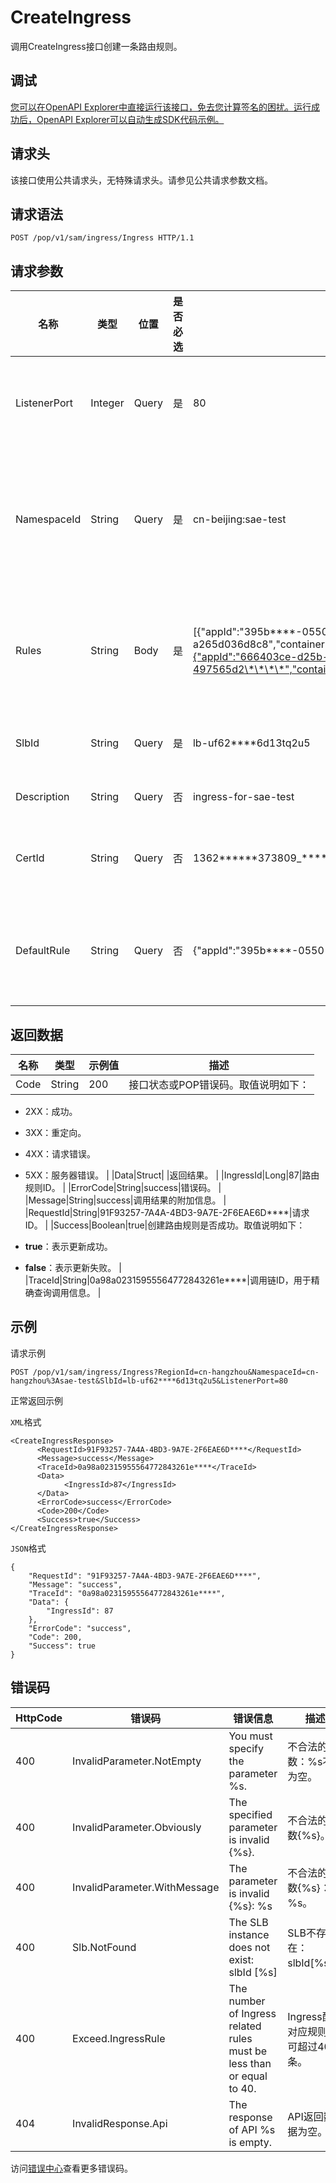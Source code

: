# CreateIngress

调用CreateIngress接口创建一条路由规则。

## 调试

[您可以在OpenAPI Explorer中直接运行该接口，免去您计算签名的困扰。运行成功后，OpenAPI Explorer可以自动生成SDK代码示例。](https://api.aliyun.com/#product=sae&api=CreateIngress&type=ROA&version=2019-05-06)

## 请求头

该接口使用公共请求头，无特殊请求头。请参见公共请求参数文档。

## 请求语法

```
POST /pop/v1/sam/ingress/Ingress HTTP/1.1
```

## 请求参数

|名称|类型|位置|是否必选|示例值|描述|
|--|--|--|----|---|--|
|ListenerPort|Integer|Query|是|80|SLB监听端口，该端口不能被占用。 |
|NamespaceId|String|Query|是|cn-beijing:sae-test|应用所在命名空间ID，目前不支持跨命名空间的应用。 |
|Rules|String|Body|是|\[\{"appId":"395b\*\*\*\*-0550-458d-9c54-a265d036d8c8","containerPort":8080,"domain":"www.edas.site","path":"/path1"\},\{"appId":"666403ce-d25b-47cf-87fe-497565d2\*\*\*\*","containerPort":8080,"domain":"edas.site","path":"/path2"\}\]|转发规则。按照域名跟路径转发流量到指定应用。 |
|SlbId|String|Query|是|lb-uf62\*\*\*\*6d13tq2u5|Ingress所使用的SLB。 |
|Description|String|Query|否|ingress-for-sae-test|Ingress描述信息。 |
|CertId|String|Query|否|1362\*\*\*\*\*\*373809\_\*\*\*\*\*\*\_841665875\_-419427029|HTTPS监听所使用的证书ID。 |
|DefaultRule|String|Query|否|\{"appId":"395b\*\*\*\*-0550-458d-9c54-a265d036d8c8","containerPort":8080\}|默认配置。按照IP访问的流量将被转发到这里。 |

## 返回数据

|名称|类型|示例值|描述|
|--|--|---|--|
|Code|String|200|接口状态或POP错误码。取值说明如下：

 -   2XX：成功。
-   3XX：重定向。
-   4XX：请求错误。
-   5XX：服务器错误。 |
|Data|Struct| |返回结果。 |
|IngressId|Long|87|路由规则ID。 |
|ErrorCode|String|success|错误码。 |
|Message|String|success|调用结果的附加信息。 |
|RequestId|String|91F93257-7A4A-4BD3-9A7E-2F6EAE6D\*\*\*\*|请求ID。 |
|Success|Boolean|true|创建路由规则是否成功。取值说明如下：

 -   **true**：表示更新成功。
-   **false**：表示更新失败。 |
|TraceId|String|0a98a02315955564772843261e\*\*\*\*|调用链ID，用于精确查询调用信息。 |

## 示例

请求示例

```
POST /pop/v1/sam/ingress/Ingress?RegionId=cn-hangzhou&NamespaceId=cn-hangzhou%3Asae-test&SlbId=lb-uf62****6d13tq2u5&ListenerPort=80
```

正常返回示例

`XML`格式

```
<CreateIngressResponse>
      <RequestId>91F93257-7A4A-4BD3-9A7E-2F6EAE6D****</RequestId>
      <Message>success</Message>
      <TraceId>0a98a02315955564772843261e****</TraceId>
      <Data>
            <IngressId>87</IngressId>
      </Data>
      <ErrorCode>success</ErrorCode>
      <Code>200</Code>
      <Success>true</Success>
</CreateIngressResponse>
```

`JSON`格式

```
{
    "RequestId": "91F93257-7A4A-4BD3-9A7E-2F6EAE6D****",
    "Message": "success",
    "TraceId": "0a98a02315955564772843261e****",
    "Data": {
        "IngressId": 87
    },
    "ErrorCode": "success",
    "Code": 200,
    "Success": true
}
```

## 错误码

|HttpCode|错误码|错误信息|描述|
|--------|---|----|--|
|400|InvalidParameter.NotEmpty|You must specify the parameter %s.|不合法的参数：%s不能为空。|
|400|InvalidParameter.Obviously|The specified parameter is invalid \{%s\}.|不合法的参数\{%s\}。|
|400|InvalidParameter.WithMessage|The parameter is invalid \{%s\}: %s|不合法的参数\{%s\}：%s。|
|400|Slb.NotFound|The SLB instance does not exist: slbId \[%s\]|SLB不存在：slbId\[%s\]。|
|400|Exceed.IngressRule|The number of Ingress related rules must be less than or equal to 40.|Ingress配置对应规则不可超过40条。|
|404|InvalidResponse.Api|The response of API %s is empty.|API返回数据为空。|

访问[错误中心](https://error-center.aliyun.com/status/product/sae)查看更多错误码。


